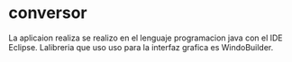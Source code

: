 # conversor
La aplicaion realiza se realizo en el lenguaje programacion java con el IDE Eclipse.
Lalibreria que uso uso para la interfaz grafica es WindoBuilder.



